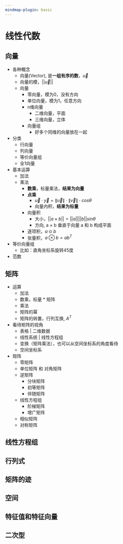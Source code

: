 ```yaml
---
mindmap-plugin: basic
---
```


# 线性代数

## 向量
- 各种概念
    - 向量(Vector), 是**一组有序的数**，$\vec{u}$
    - 向量的模，$||\vec{u}||$
    - 向量
        - 零向量，模为0，没有方向
        - 单位向量，模为1，任意方向
        - n维向量
            - 二维向量，平面
            - 三维向量，立体
        - 向量组
            - 好多个同维的向量放在一起
- 分类
    - 行向量
    - 列向量
    - 等价向量组
	- 全1向量
- 基本运算
    - 加法
    - 乘法
        - **数乘**，标量乘法，**结果为向量**
        - **点乘**
	        - $\vec{u} \cdot \vec{y} = \left \| \vec{u} \right \| \cdot \left \| \vec{v} \right \|\cdot cos\theta$
	        - 向量内积，**结果为标量**
		- 向量积
			- 大小，$||a\times b||=||a||||b||sin\theta$
			- 方向, a × b 垂直于向量 a 和 b 构成平面
		- 逐项积，$a\odot  b$
		- 张量积，$a\otimes b=ab^T$
- 等价向量组
    - 比如：直角坐标系旋转45度
- 范数

## 矩阵
- 运算
    - 加法
    - 数乘，标量 * 矩阵
    - 乘法
    - 矩阵的幂
    - 矩阵的转置，行列互换, $A^T$
- 看待矩阵的视角
    - 表格 | 二维数据
    - 线性系统 | 线性方程组
    - 变换（矩阵乘法），也可以从空间坐标系的角度看待
    - 空间坐标系
- 矩阵
    - 零矩阵
    - 单位矩阵 和 对角矩阵
    - 逆矩阵
	    - 分块矩阵
	    - 初等矩阵
	    - 伴随矩阵
    - 线性方程组
	    - 阶梯矩阵
	    - 增广矩阵
    - 相似矩阵
    - 对称矩阵
## 线性方程组

## 行列式

## 矩阵的迹

## 空间

## 特征值和特征向量

## 二次型
